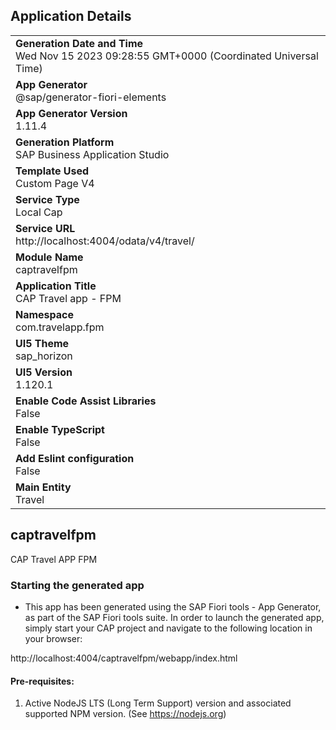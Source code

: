 ## Application Details
|               |
| ------------- |
|**Generation Date and Time**<br>Wed Nov 15 2023 09:28:55 GMT+0000 (Coordinated Universal Time)|
|**App Generator**<br>@sap/generator-fiori-elements|
|**App Generator Version**<br>1.11.4|
|**Generation Platform**<br>SAP Business Application Studio|
|**Template Used**<br>Custom Page V4|
|**Service Type**<br>Local Cap|
|**Service URL**<br>http://localhost:4004/odata/v4/travel/
|**Module Name**<br>captravelfpm|
|**Application Title**<br>CAP Travel app - FPM|
|**Namespace**<br>com.travelapp.fpm|
|**UI5 Theme**<br>sap_horizon|
|**UI5 Version**<br>1.120.1|
|**Enable Code Assist Libraries**<br>False|
|**Enable TypeScript**<br>False|
|**Add Eslint configuration**<br>False|
|**Main Entity**<br>Travel|

## captravelfpm

CAP Travel APP FPM

### Starting the generated app

-   This app has been generated using the SAP Fiori tools - App Generator, as part of the SAP Fiori tools suite.  In order to launch the generated app, simply start your CAP project and navigate to the following location in your browser:

http://localhost:4004/captravelfpm/webapp/index.html

#### Pre-requisites:

1. Active NodeJS LTS (Long Term Support) version and associated supported NPM version.  (See https://nodejs.org)


